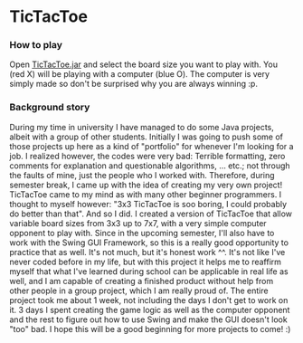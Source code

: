 # TicTacToe

### How to play

Open [TicTacToe.jar](TicTacToe.jar) and select the board size you want to play with. You (red X) will be playing with a computer (blue O). The computer is very simply made so don't be surprised why you are always winning :p.

### Background story

During my time in university I have managed to do some Java projects, albeit with a group of other students. Initially I was going to push some of those projects up here as a kind of "portfolio" for whenever I'm looking for a job. I realized however, the codes were very bad: Terrible formatting, zero comments for explanation and questionable algorithms, ... etc.; not through the faults of mine, just the people who I worked with. Therefore, during semester break, I came up with the idea of creating my very own project! TicTacToe came to my mind as with many other beginner programmers. I thought to myself however: "3x3 TicTacToe is soo boring, I could probably do better than that". And so I did. I created a version of TicTacToe that allow variable board sizes from 3x3 up to 7x7, with a very simple computer opponent to play with. Since in the upcoming semester, I'll also have to work with the Swing GUI Framework, so this is a really good opportunity to practice that as well. It's not much, but it's honest work ^^. It's not like I've never coded before in my life, but with this project it helps me to reaffirm myself that what I've learned during school can be applicable in real life as well, and I am capable of creating a finished product without help from other people in a group project, which I am really proud of. The entire project took me about 1 week, not including the days I don't get to work on it. 3 days I spent creating the game logic as well as the computer opponent and the rest to figure out how to use Swing and make the GUI doesn't look "too" bad. I hope this will be a good beginning for more projects to come! :)
